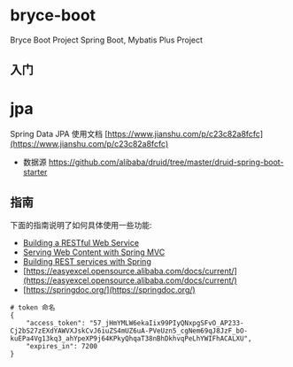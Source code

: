 # bryce-boot

Bryce Boot Project
Spring Boot, Mybatis Plus Project

## 入门

# jpa
Spring Data JPA 使用文档
[https://www.jianshu.com/p/c23c82a8fcfc](https://www.jianshu.com/p/c23c82a8fcfc)

- 数据源
  https://github.com/alibaba/druid/tree/master/druid-spring-boot-starter

## 指南

下面的指南说明了如何具体使用一些功能:

* [Building a RESTful Web Service](https://spring.io/guides/gs/rest-service/)
* [Serving Web Content with Spring MVC](https://spring.io/guides/gs/serving-web-content/)
* [Building REST services with Spring](https://spring.io/guides/tutorials/rest/)
* [https://easyexcel.opensource.alibaba.com/docs/current/](https://easyexcel.opensource.alibaba.com/docs/current/)
* [https://springdoc.org/](https://springdoc.org/)

```
# token 命名
{
    "access_token": "57_jHmYMLW6ekaIix99PIyQNxpgSFvO_AP233-Cj2bS27zEXdYAWVXJskCvJ6iuZS4mUZ6uA-PVeUzn5_cgNem69qJ8JzF_bO-kuEPa4Vg13kq3_ahYpeXP9j64KPkyQhqaT38nBhDkhvqPeLhYWIFhACALXU", 
    "expires_in": 7200
}
```

